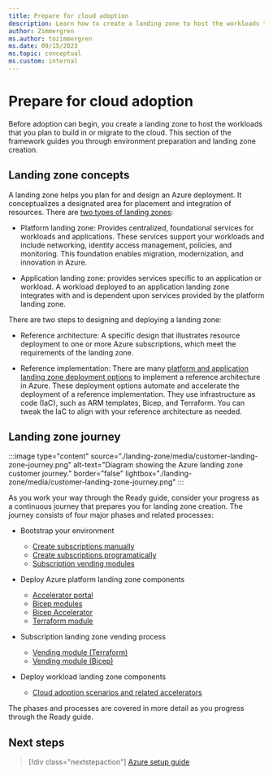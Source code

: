 ```yaml
---
title: Prepare for cloud adoption
description: Learn how to create a landing zone to host the workloads that you plan to build in the cloud or migrate to the cloud.
author: Zimmergren
ms.author: tozimmergren
ms.date: 09/15/2023
ms.topic: conceptual
ms.custom: internal
---
```


# Prepare for cloud adoption

Before adoption can begin, you create a landing zone to host the workloads that you plan to build in or migrate to the cloud. This section of the framework guides you through environment preparation and landing zone creation.

## Landing zone concepts

A landing zone helps you plan for and design an Azure deployment. It conceptualizes a designated area for placement and integration of resources. There are [two types of landing zones](/azure/cloud-adoption-framework/ready/landing-zone/#platform-landing-zones-vs-application-landing-zones):

- Platform landing zone: Provides centralized, foundational services for workloads and applications. These  services support your workloads and include networking, identity access management, policies, and monitoring. This foundation enables migration, modernization, and innovation in Azure.

- Application landing zone: provides services specific to an application or workload. A workload deployed to an application landing zone integrates with and is dependent upon services provided by the platform landing zone.

There are two steps to designing and deploying a landing zone:

- Reference architecture: A specific design that illustrates resource deployment to one or more Azure subscriptions, which meet the requirements of the landing zone.

- Reference implementation: There are many [platform and application landing zone deployment options](/azure/architecture/landing-zones/landing-zone-deploy) to implement a reference architecture in Azure. These deployment options automate and accelerate the deployment of a reference implementation. They use infrastructure as code (IaC), such as ARM templates, Bicep, and Terraform. You can tweak the IaC to align with your reference architecture as needed.

## Landing zone journey

:::image type="content" source="./landing-zone/media/customer-landing-zone-journey.png" alt-text="Diagram showing the Azure landing zone customer journey." border="false" lightbox="./landing-zone/media/customer-landing-zone-journey.png" :::

As you work your way through the Ready guide, consider your progress as a continuous journey that prepares you for landing zone creation. The journey consists of four major phases and related processes:

- Bootstrap your environment
  - [Create subscriptions manually](/azure/cost-management-billing/manage/create-subscription#create-a-subscription)
  - [Create subscriptions programatically](/azure/cost-management-billing/manage/programmatically-create-subscription)
  - [Subscription vending modules](/azure/cloud-adoption-framework/ready/landing-zone/design-area/subscription-vending)

- Deploy Azure platform landing zone components
  - [Accelerator portal](/azure/cloud-adoption-framework/ready/landing-zone/implementation-options#azure-landing-zone-accelerator-approach)
  - [Bicep modules](https://github.com/Azure/ALZ-Bicep)
  - [Bicep Accelerator](https://github.com/Azure/ALZ-Bicep/wiki/Accelerator)
  - [Terraform module](https://github.com/Azure/terraform-azurerm-caf-enterprise-scale/wiki/%5BExamples%5D-Deploy-Connectivity-Resources-With-Custom-Settings)
- Subscription landing zone vending process
  - [Vending module (Terraform)](https://github.com/Azure/terraform-azurerm-lz-vending)
  - [Vending module (Bicep)](https://github.com/Azure/bicep-registry-modules/tree/main/avm/ptn/lz/sub-vending)
- Deploy workload landing zone components
  - [Cloud adoption scenarios and related accelerators](/azure/cloud-adoption-framework/scenarios/overview#scenarios-to-support-your-cloud-adoption-strategy)

The phases and processes are covered in more detail as you progress through the Ready guide.

## Next steps

> [!div class="nextstepaction"]
> [Azure setup guide](./azure-setup-guide/index.md)
